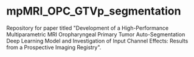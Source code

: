 # mpMRI_OPC_GTVp_segmentation
Repository for paper titled "Development of a High-Performance Multiparametric MRI Oropharyngeal Primary Tumor Auto-Segmentation Deep Learning Model and Investigation of Input Channel Effects: Results from a Prospective Imaging Registry".
